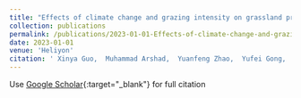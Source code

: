 ```yaml
---
title: "Effects of climate change and grazing intensity on grassland productivity—A case study of Inner Mongolia, China"
collection: publications
permalink: /publications/2023-01-01-Effects-of-climate-change-and-grazing-intensity-on-grassland-productivityA-case-study-of-Inner-Mongolia-China
date: 2023-01-01
venue: 'Heliyon'
citation: ' Xinya Guo,  Muhammad Arshad,  Yuanfeng Zhao,  Yufei Gong,  Hongyu Li, &quot;Effects of climate change and grazing intensity on grassland productivity—A case study of Inner Mongolia, China.&quot; Heliyon, 2023.'
---
```

Use [Google Scholar](https://scholar.google.com/scholar?q=Effects+of+climate+change+and+grazing+intensity+on+grassland+productivity—A+case+study+of+Inner+Mongolia,+China){:target="_blank"} for full citation